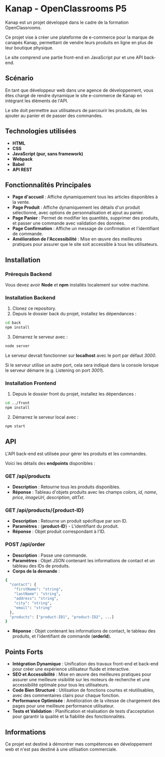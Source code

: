 # Kanap - OpenClassrooms P5

Kanap est un projet développé dans le cadre de la formation OpenClassrooms. 

Ce projet vise à créer une plateforme de e-commerce pour la marque de canapés Kanap, permettant de vendre leurs produits en ligne en plus de leur boutique physique. 

Le site comprend une partie front-end en JavaScript pur et une API back-end.

## Scénario

En tant que développeur web dans une agence de développement, vous êtes chargé de rendre dynamique le site e-commerce de Kanap en intégrant les éléments de l'API. 

Le site doit permettre aux utilisateurs de parcourir les produits, de les ajouter au panier et de passer des commandes.

## Technologies utilisées

- **HTML**
- **CSS**
- **JavaScript (pur, sans framework)**
- **Webpack**
- **Babel**
- **API REST**

## Fonctionnalités Principales

- **Page d'accueil** : Affiche dynamiquement tous les articles disponibles à la vente.
- **Page Produit** : Affiche dynamiquement les détails d'un produit sélectionné, avec options de personnalisation et ajout au panier.
- **Page Panier** : Permet de modifier les quantités, supprimer des produits, et passer une commande avec validation des données.
- **Page Confirmation** : Affiche un message de confirmation et l'identifiant de commande.
- **Amélioration de l'Accessibilité** : Mise en œuvre des meilleures pratiques pour assurer que le site soit accessible à tous les utilisateurs.

## Installation

### Prérequis Backend

Vous devez avoir **Node** et **npm** installés localement sur votre machine.

### Installation Backend

1. Clonez ce repository.
2. Depuis le dossier back du projet, installez les dépendances :
```bash
cd back
npm install
```

3. Démarrez le serveur avec :
```bash
node server
```

Le serveur devrait fonctionner sur **localhost** avec le port par défaut *3000*. 

Si le serveur utilise un autre port, cela sera indiqué dans la console lorsque le serveur démarre (e.g. Listening on port *3001*).

### Installation Frontend

1. Depuis le dossier front du projet, installez les dépendances :
```bash
cd ../front
npm install
```
2. Démarrez le serveur local avec :
```bash
npm start
```

## API

L'API back-end est utilisée pour gérer les produits et les commandes. 

Voici les détails des **endpoints** disponibles :

### GET /api/products

- **Description** : Retourne tous les produits disponibles.
- **Réponse** : Tableau d'objets produits avec les champs *colors*, *id*, *name*, *price*, *imageUrl*, *description*, *altTxt*.

### GET /api/products/{product-ID}

- **Description** : Retourne un produit spécifique par son ID.
- **Paramètres** : {**product-ID**} - L'identifiant du produit.
- **Réponse** : Objet produit correspondant à l'ID.

### POST /api/order

- **Description** : Passe une commande.
- **Paramètres** : Objet JSON contenant les informations de contact et un tableau des IDs de produits.
- **Corps de la demande** :
```bash
{
  "contact": {
    "firstName": "string",
    "lastName": "string",
    "address": "string",
    "city": "string",
    "email": "string"
  },
  "products": ["product-ID1", "product-ID2", ...]
}
```
- **Réponse** : Objet contenant les informations de contact, le tableau des produits, et l'identifiant de commande (**orderId**).

## Points Forts

- **Intégration Dynamique** : Unification des travaux front-end et back-end pour créer une expérience utilisateur fluide et interactive.
- **SEO et Accessibilité** : Mise en œuvre des meilleures pratiques pour assurer une meilleure visibilité sur les moteurs de recherche et une accessibilité optimale pour tous les utilisateurs.
- **Code Bien Structuré** : Utilisation de fonctions courtes et réutilisables, avec des commentaires clairs pour chaque fonction.
- **Performance Optimisée** : Amélioration de la vitesse de chargement des pages pour une meilleure performance utilisateur.
- **Tests et Validation** : Planification et réalisation de tests d’acceptation pour garantir la qualité et la fiabilité des fonctionnalités.

## Informations

Ce projet est destiné à démontrer mes compétences en développement web et n'est pas destiné à une utilisation commerciale.
